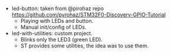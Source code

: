 - led-button: taken from @pirohaz repo https://github.com/pyrohaz/STM32F0-Discovery-GPIO-Tutorial
  - Playing with LEDs and button.
  - Manual init/config of LEDs.
- led-with-utilities: custom project.
  - Blinks only the LED3 (green LED).
  - ST provides some utilities, the idea was to use them.